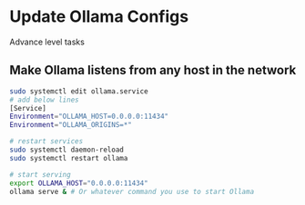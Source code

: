 # Update Ollama Configs
Advance level tasks

## Make Ollama listens from any host in the network
```bash
sudo systemctl edit ollama.service
# add below lines
[Service]
Environment="OLLAMA_HOST=0.0.0.0:11434"
Environment="OLLAMA_ORIGINS=*"

# restart services
sudo systemctl daemon-reload
sudo systemctl restart ollama

# start serving
export OLLAMA_HOST="0.0.0.0:11434"
ollama serve & # Or whatever command you use to start Ollama
```
